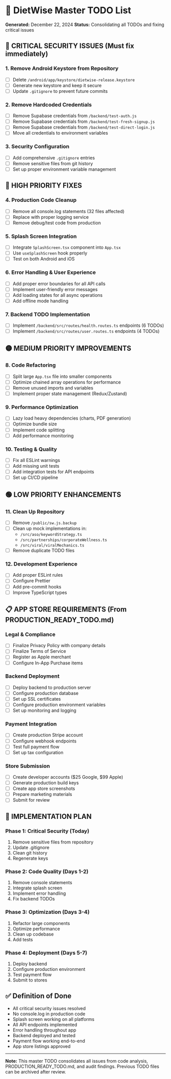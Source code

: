 # 🚀 DietWise Master TODO List

**Generated:** December 22, 2024
**Status:** Consolidating all TODOs and fixing critical issues

## 🚨 CRITICAL SECURITY ISSUES (Must fix immediately)

### 1. Remove Android Keystore from Repository
- [ ] Delete `/android/app/keystore/dietwise-release.keystore` 
- [ ] Generate new keystore and keep it secure
- [ ] Update `.gitignore` to prevent future commits

### 2. Remove Hardcoded Credentials
- [ ] Remove Supabase credentials from `/backend/test-auth.js`
- [ ] Remove Supabase credentials from `/backend/test-fresh-signup.js`
- [ ] Remove Supabase credentials from `/backend/test-direct-login.js`
- [ ] Move all credentials to environment variables

### 3. Security Configuration
- [ ] Add comprehensive `.gitignore` entries
- [ ] Remove sensitive files from git history
- [ ] Set up proper environment variable management

## 🔴 HIGH PRIORITY FIXES

### 4. Production Code Cleanup
- [ ] Remove all console.log statements (32 files affected)
- [ ] Replace with proper logging service
- [ ] Remove debug/test code from production

### 5. Splash Screen Integration
- [ ] Integrate `SplashScreen.tsx` component into `App.tsx`
- [ ] Use `useSplashScreen` hook properly
- [ ] Test on both Android and iOS

### 6. Error Handling & User Experience
- [ ] Add proper error boundaries for all API calls
- [ ] Implement user-friendly error messages
- [ ] Add loading states for all async operations
- [ ] Add offline mode handling

### 7. Backend TODO Implementation
- [ ] Implement `/backend/src/routes/health.routes.ts` endpoints (6 TODOs)
- [ ] Implement `/backend/src/routes/user.routes.ts` endpoints (4 TODOs)

## 🟡 MEDIUM PRIORITY IMPROVEMENTS

### 8. Code Refactoring
- [ ] Split large `App.tsx` file into smaller components
- [ ] Optimize chained array operations for performance
- [ ] Remove unused imports and variables
- [ ] Implement proper state management (Redux/Zustand)

### 9. Performance Optimization
- [ ] Lazy load heavy dependencies (charts, PDF generation)
- [ ] Optimize bundle size
- [ ] Implement code splitting
- [ ] Add performance monitoring

### 10. Testing & Quality
- [ ] Fix all ESLint warnings
- [ ] Add missing unit tests
- [ ] Add integration tests for API endpoints
- [ ] Set up CI/CD pipeline

## 🟢 LOW PRIORITY ENHANCEMENTS

### 11. Clean Up Repository
- [ ] Remove `/public/sw.js.backup`
- [ ] Clean up mock implementations in:
  - `/src/aso/keywordStrategy.ts`
  - `/src/partnerships/corporateWellness.ts`
  - `/src/viral/viralMechanics.ts`
- [ ] Remove duplicate TODO files

### 12. Development Experience
- [ ] Add proper ESLint rules
- [ ] Configure Prettier
- [ ] Add pre-commit hooks
- [ ] Improve TypeScript types

## 📋 APP STORE REQUIREMENTS (From PRODUCTION_READY_TODO.md)

### Legal & Compliance
- [ ] Finalize Privacy Policy with company details
- [ ] Finalize Terms of Service
- [ ] Register as Apple merchant
- [ ] Configure In-App Purchase items

### Backend Deployment
- [ ] Deploy backend to production server
- [ ] Configure production database
- [ ] Set up SSL certificates
- [ ] Configure production environment variables
- [ ] Set up monitoring and logging

### Payment Integration
- [ ] Create production Stripe account
- [ ] Configure webhook endpoints
- [ ] Test full payment flow
- [ ] Set up tax configuration

### Store Submission
- [ ] Create developer accounts ($25 Google, $99 Apple)
- [ ] Generate production build keys
- [ ] Create app store screenshots
- [ ] Prepare marketing materials
- [ ] Submit for review

## 🔧 IMPLEMENTATION PLAN

### Phase 1: Critical Security (Today)
1. Remove sensitive files from repository
2. Update .gitignore
3. Clean git history
4. Regenerate keys

### Phase 2: Code Quality (Days 1-2)
1. Remove console statements
2. Integrate splash screen
3. Implement error handling
4. Fix backend TODOs

### Phase 3: Optimization (Days 3-4)
1. Refactor large components
2. Optimize performance
3. Clean up codebase
4. Add tests

### Phase 4: Deployment (Days 5-7)
1. Deploy backend
2. Configure production environment
3. Test payment flow
4. Submit to stores

## ✅ Definition of Done
- All critical security issues resolved
- No console.log in production code
- Splash screen working on all platforms
- All API endpoints implemented
- Error handling throughout app
- Backend deployed and tested
- Payment flow working end-to-end
- App store listings approved

---

**Note:** This master TODO consolidates all issues from code analysis, PRODUCTION_READY_TODO.md, and audit findings. Previous TODO files can be archived after review.